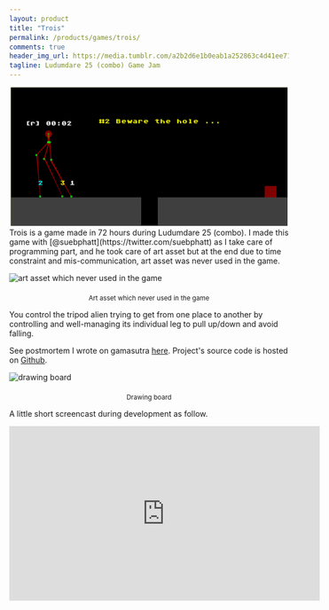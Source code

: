 ```yaml
---
layout: product
title: "Trois"
permalink: /products/games/trois/
comments: true
header_img_url: https://media.tumblr.com/a2b2d6e1b0eab1a252863c4d41ee7136/tumblr_inline_mfudxjdj8d1qj5i9r.jpg
tagline: Ludumdare 25 (combo) Game Jam
---
```


<center><img src="/assets/images/games/trios.png" alt="Trois"/></center>  
Trois is a game made in 72 hours during Ludumdare 25 (combo). I made this game with [@suebphatt](https://twitter.com/suebphatt) as I take care of programming part, and he took care of art asset but at the end due to time constraint and mis-communication, art asset was never used in the game.

![art asset which never used in the game](https://24.media.tumblr.com/6e4d29057fb97f6cac708357adcec99b/tumblr_mfaeby63Gm1rilxg5o1_500.png)
<center><sub>Art asset which never used in the game</sub></center>

You control the tripod alien trying to get from one place to another by controlling and well-managing its individual leg to pull up/down and avoid falling.

See postmortem I wrote on gamasutra [here](https://www.gamasutra.com/blogs/WasinThonkaew/20121230/184198/Trois__Ludum_Dare_25_Game__Post_Mortem.php). Project's source code is hosted on [Github](https://github.com/haxpor/ld25).

![drawing board](https://media.tumblr.com/a2b2d6e1b0eab1a252863c4d41ee7136/tumblr_inline_mfudxjdj8d1qj5i9r.jpg)
<center><sub>Drawing board</sub></center>

A little short screencast during development as follow.

<center><iframe width="560" height="315" src="https://www.youtube.com/embed/_Rq427T2f9A" frameborder="0" gesture="media" allow="encrypted-media" allowfullscreen></iframe></center>
